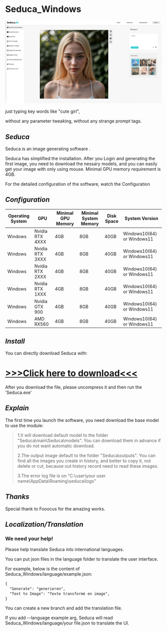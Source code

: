 # Seduca_Windows

![InterfaceImage](ReadMe/SeducaInterfaceImage.png)

just typing key words like "cute girl",

without any parameter tweaking, without any strange prompt tags.
## *Seduca*
Seduca is an image generating software .

Seduca has simplified the installation. After you Login and generating the first image, you need to download the nessary models, and you can easily get your image with only using mouse. Minimal GPU memory requirement is 4GB.

For the detailed configuration of the software, watch the Configuration


## *Configuration*

| Operating System | GPU | Minimal GPU Memory | Minimal System Memory | Disk Space | System Version |
|-------|-------|----------|----------|----------|----------|
| Windows | Nvidia RTX 4XXX | 4GB | 8GB | 40GB | Windows10(64) or Windows11 |
| Windows | Nvidia RTX 3XXX | 4GB | 8GB | 40GB | Windows10(64) or Windows11 |
| Windows | Nvidia RTX 2XXX | 4GB | 8GB | 40GB | Windows10(64) or Windows11 |
| Windows | Nvidia RTX 1XXX | 4GB | 8GB | 40GB | Windows10(64) or Windows11 |
| Windows | Nvidia GTX 900 | 4GB | 8GB | 40GB | Windows10(64) or Windows11 |
| Windows | AMD RX560 | 4GB | 8GB | 40GB | Windows10(64) or Windows11 |

## *Install*

You can directly download Seduca with:

# [>>>Click here to download<<<](https://www.google.com)

After you download the file, please uncompress it and then run the 'Seduca.exe'

## *Explain*

The first time you launch the software, you need download the base model to use the module:

>1.It will download default model to the folder "Seduca\main\Seduca\models\". You can download them in advance if you do not want automatic download.
>
>2.The output image default to the folder "Seduca\outputs\". You can find all the images you create in history, and better to copy it, not delete or cut, because out history record need to read these images.
>
>3.The error log file is on "C:\user\your user name\AppData\Roaming\seduca\logs\"
>

## *Thanks*

Special thank to Fooocus for the amazing works.

## *Localization/Translation*

### We need your help! 
 
Please help translate Seduca into international languages.

You can put json files in the language folder to translate the user interface.

For example, below is the content of Seduca_Windows/language/example.json:

```
{
  "Generate": "generieren",
  "Text to Image": "Texte transformé en image",
}
```
You can create a new branch and add the translation file.

If you add --language example arg, Seduca will read Seduca_Windows/language/your file.json to translate the UI.
